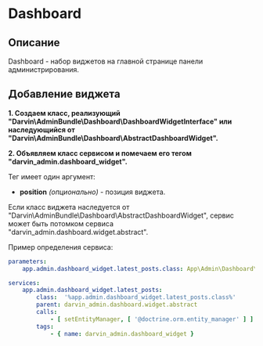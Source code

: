 Dashboard
=========

## Описание

Dashboard - набор виджетов на главной странице панели администрирования.

## Добавление виджета

**1. Создаем класс, реализующий "Darvin\AdminBundle\Dashboard\DashboardWidgetInterface" или наследующийся от
 "Darvin\AdminBundle\Dashboard\AbstractDashboardWidget".**

**2. Объявляем класс сервисом и помечаем его тегом "darvin_admin.dashboard_widget".**

Тег имеет один аргумент:

- **position** *(опционально)* - позиция виджета.

Если класс виджета наследуется от
 "Darvin\AdminBundle\Dashboard\AbstractDashboardWidget", сервис может быть потомком сервиса
 "darvin_admin.dashboard.widget.abstract".

Пример определения сервиса:

```yaml
parameters:
    app.admin.dashboard_widget.latest_posts.class: App\Admin\Dashboard\LatestPostsWidget

services:
    app.admin.dashboard_widget.latest_posts:
        class:  '%app.admin.dashboard_widget.latest_posts.class%'
        parent: darvin_admin.dashboard.widget.abstract
        calls:
            - [ setEntityManager, [ '@doctrine.orm.entity_manager' ] ]
        tags:
            - { name: darvin_admin.dashboard_widget }
```
